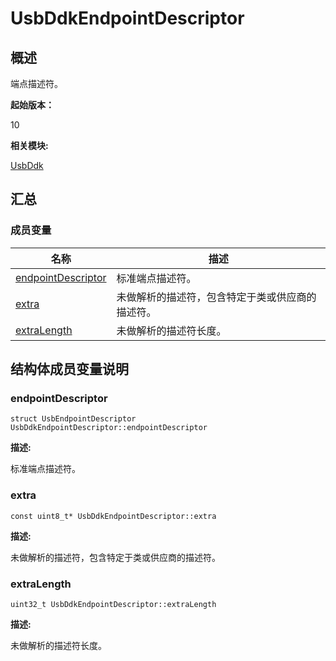 # UsbDdkEndpointDescriptor


## 概述

端点描述符。

**起始版本：**

10

**相关模块:**

[UsbDdk](_usb_ddk.md)


## 汇总


### 成员变量

| 名称 | 描述 |
| -------- | -------- |
| [endpointDescriptor](#endpointdescriptor) | 标准端点描述符。 |
| [extra](#extra) | 未做解析的描述符，包含特定于类或供应商的描述符。 |
| [extraLength](#extralength) | 未做解析的描述符长度。 |


## 结构体成员变量说明


### endpointDescriptor


```
struct UsbEndpointDescriptor UsbDdkEndpointDescriptor::endpointDescriptor
```

**描述:**

标准端点描述符。


### extra


```
const uint8_t* UsbDdkEndpointDescriptor::extra
```

**描述:**

未做解析的描述符，包含特定于类或供应商的描述符。


### extraLength


```
uint32_t UsbDdkEndpointDescriptor::extraLength
```

**描述:**

未做解析的描述符长度。
